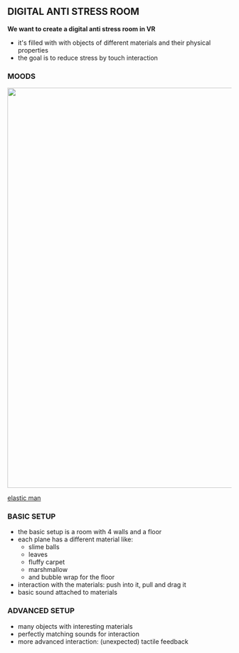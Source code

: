 ## DIGITAL ANTI STRESS ROOM

__We want to create a digital anti stress room in VR__
- it's filled with with objects of different materials and their physical properties
- the goal is to reduce stress by touch interaction

### MOODS
<img src="https://i.imgur.com/LeXl7Dl.png" width="900px">

[elastic man](https://www.adultswim.com/etcetera/elastic-man/)

### BASIC SETUP
- the basic setup is a room with 4 walls and a floor
- each plane has a different material like:
    - slime balls
    - leaves
    - fluffy carpet
    - marshmallow
    - and bubble wrap for the floor
- interaction with the materials: push into it, pull and drag it
- basic sound attached to materials

### ADVANCED SETUP
- many objects with interesting materials
- perfectly matching sounds for interaction
- more advanced interaction: (unexpected) tactile feedback


